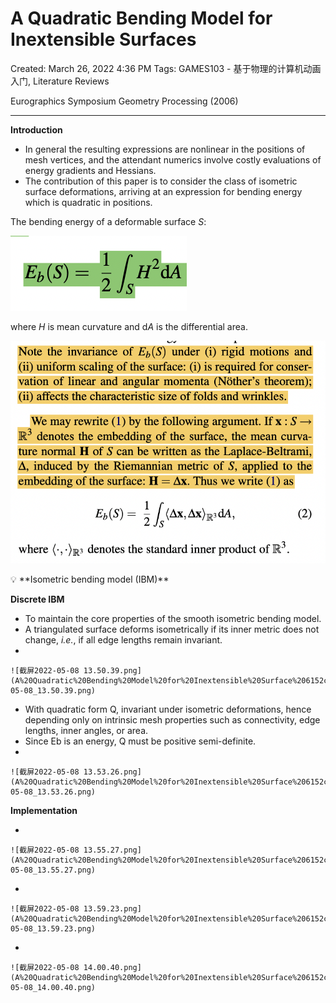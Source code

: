 # A Quadratic Bending Model for Inextensible Surfaces

Created: March 26, 2022 4:36 PM
Tags: GAMES103 - 基于物理的计算机动画入门, Literature Reviews

Eurographics Symposium Geometry Processing (2006)

---

**Introduction**

- In general the resulting expressions are nonlinear in the positions of mesh vertices, and the attendant numerics involve costly evaluations of energy gradients and Hessians.
- The contribution of this paper is to consider the class of isometric surface deformations, arriving at an expression for bending energy which is quadratic in positions.

The bending energy of a deformable surface *S*:

![截屏2022-05-08 13.41.57.png](A%20Quadratic%20Bending%20Model%20for%20Inextensible%20Surface%206152c73edb7d492f884e390e5ea543be/%E6%88%AA%E5%B1%8F2022-05-08_13.41.57.png)

where *H* is mean curvature and d*A* is the differential area.

![截屏2022-05-08 13.43.07.png](A%20Quadratic%20Bending%20Model%20for%20Inextensible%20Surface%206152c73edb7d492f884e390e5ea543be/%E6%88%AA%E5%B1%8F2022-05-08_13.43.07.png)

<aside>
💡 **Isometric bending model (IBM)**

</aside>

**Discrete IBM**

- To maintain the core properties of the smooth isometric bending model.
- A triangulated surface deforms isometrically if its inner metric does not change, *i.e.*, if all edge lengths remain invariant.
- 
    
    ![截屏2022-05-08 13.50.39.png](A%20Quadratic%20Bending%20Model%20for%20Inextensible%20Surface%206152c73edb7d492f884e390e5ea543be/%E6%88%AA%E5%B1%8F2022-05-08_13.50.39.png)
    
- With quadratic form Q, invariant under isometric deformations, hence depending only on intrinsic mesh properties such as connectivity, edge lengths, inner angles, or area.
- Since Eb is an energy, Q must be positive semi-definite.
- 
    
    ![截屏2022-05-08 13.53.26.png](A%20Quadratic%20Bending%20Model%20for%20Inextensible%20Surface%206152c73edb7d492f884e390e5ea543be/%E6%88%AA%E5%B1%8F2022-05-08_13.53.26.png)
    

**Implementation**

- 
    
    ![截屏2022-05-08 13.55.27.png](A%20Quadratic%20Bending%20Model%20for%20Inextensible%20Surface%206152c73edb7d492f884e390e5ea543be/%E6%88%AA%E5%B1%8F2022-05-08_13.55.27.png)
    
- 
    
    ![截屏2022-05-08 13.59.23.png](A%20Quadratic%20Bending%20Model%20for%20Inextensible%20Surface%206152c73edb7d492f884e390e5ea543be/%E6%88%AA%E5%B1%8F2022-05-08_13.59.23.png)
    
- 
    
    ![截屏2022-05-08 14.00.40.png](A%20Quadratic%20Bending%20Model%20for%20Inextensible%20Surface%206152c73edb7d492f884e390e5ea543be/%E6%88%AA%E5%B1%8F2022-05-08_14.00.40.png)